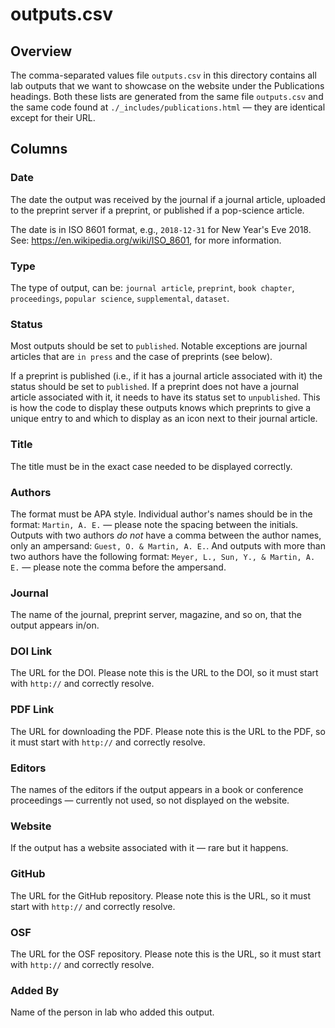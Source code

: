 # outputs.csv

## Overview
The comma-separated values file ```outputs.csv``` in this directory contains all lab outputs that we want to showcase on the website under the Publications headings.
Both these lists are generated from the same file ```outputs.csv``` and the same code found at ```./_includes/publications.html``` — they are identical except for their URL.

## Columns
### Date
The date the output was received by the journal if a journal article, uploaded to the preprint server if a preprint, or published if a pop-science article.

The date is in ISO 8601 format, e.g., ```2018-12-31``` for New Year's Eve 2018. See: https://en.wikipedia.org/wiki/ISO_8601, for more information.

### Type
The type of output, can be: ```journal article```, ```preprint```, ```book chapter```, ```proceedings```, ```popular science```, ```supplemental```, ```dataset```.

### Status
Most outputs should be set to ```published```. Notable exceptions are journal articles that are ```in press``` and the case of preprints (see below).

If a preprint is published (i.e., if it has a journal article associated with it) the status should be set to ```published```. If a preprint does not have a journal article associated with it, it needs to have its status set to ```unpublished```. This is how the code to display these outputs knows which preprints to give a unique entry to and which to display as an icon next to their journal article.

### Title
The title must be in the exact case needed to be displayed correctly.

### Authors
The format must be APA style. Individual author's names should be in the format: ```Martin, A. E.``` — please note the spacing between the initials. Outputs with two authors *do not* have a comma between the author names, only an ampersand: ```Guest, O. & Martin, A. E.```. And outputs with more than two authors have the following format: ```Meyer, L., Sun, Y., & Martin, A. E.``` — please note the comma before the ampersand.

### Journal
The name of the journal, preprint server, magazine, and so on, that the output appears in/on.

### DOI Link
The URL for the DOI. Please note this is the URL to the DOI, so it must start with ```http://``` and correctly resolve.

### PDF Link
The URL for downloading the PDF. Please note this is the URL to the PDF, so it must start with ```http://``` and correctly resolve.

### Editors
The names of the editors if the output appears in a book or conference proceedings — currently not used, so not displayed on the website.

### Website
If the output has a website associated with it — rare but it happens.

### GitHub
The URL for the GitHub repository. Please note this is the URL, so it must start with ```http://``` and correctly resolve.

### OSF
The URL for the OSF repository. Please note this is the URL, so it must start with ```http://``` and correctly resolve.

### Added By
Name of the person in lab who added this output.
